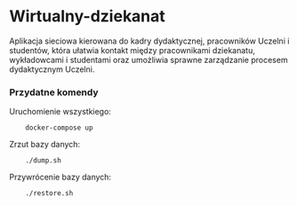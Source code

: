 # Wirtualny-dziekanat
Aplikacja sieciowa kierowana do kadry dydaktycznej, pracowników Uczelni i studentów, która ułatwia kontakt między pracownikami dziekanatu, wykładowcami i studentami oraz umożliwia sprawne zarządzanie procesem dydaktycznym Uczelni.

### Przydatne komendy
Uruchomienie wszystkiego: 
```
    docker-compose up
```
Zrzut bazy danych:
```
    ./dump.sh
```
Przywrócenie bazy danych:
```
    ./restore.sh
```
